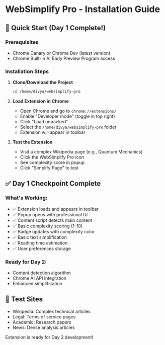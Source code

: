 # WebSimplify Pro - Installation Guide

## 🚀 Quick Start (Day 1 Complete!)

### Prerequisites
- Chrome Canary or Chrome Dev (latest version)
- Chrome Built-in AI Early Preview Program access

### Installation Steps

1. **Clone/Download the Project**
   ```bash
   cd /home/divya/websimplify-pro
   ```

2. **Load Extension in Chrome**
   - Open Chrome and go to `chrome://extensions/`
   - Enable "Developer mode" (toggle in top right)
   - Click "Load unpacked"
   - Select the `/home/divya/websimplify-pro` folder
   - Extension will appear in toolbar

3. **Test the Extension**
   - Visit a complex Wikipedia page (e.g., Quantum Mechanics)
   - Click the WebSimplify Pro icon
   - See complexity score in popup
   - Click "Simplify Page" to test

## ✅ Day 1 Checkpoint Complete

### What's Working:
- ✅ Extension loads and appears in toolbar
- ✅ Popup opens with professional UI
- ✅ Content script detects main content
- ✅ Basic complexity scoring (1-10)
- ✅ Badge updates with complexity color
- ✅ Basic text simplification
- ✅ Reading time estimation
- ✅ User preferences storage

### Ready for Day 2:
- Content detection algorithm
- Chrome AI API integration
- Enhanced simplification

## 🎯 Test Sites
- Wikipedia: Complex technical articles
- Legal: Terms of service pages
- Academic: Research papers
- News: Dense analysis articles

Extension is ready for Day 2 development!
